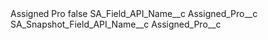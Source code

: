 <?xml version="1.0" encoding="UTF-8"?>
<CustomMetadata xmlns="http://soap.sforce.com/2006/04/metadata" xmlns:xsi="http://www.w3.org/2001/XMLSchema-instance" xmlns:xsd="http://www.w3.org/2001/XMLSchema">
    <label>Assigned Pro</label>
    <protected>false</protected>
    <values>
        <field>SA_Field_API_Name__c</field>
        <value xsi:type="xsd:string">Assigned_Pro__c</value>
    </values>
    <values>
        <field>SA_Snapshot_Field_API_Name__c</field>
        <value xsi:type="xsd:string">Assigned_Pro__c</value>
    </values>
</CustomMetadata>
